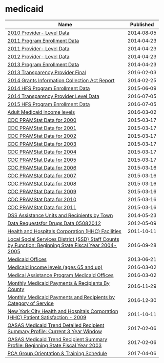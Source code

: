 # medicaid

Name | Published
---- | ---------
[2010 Provider- Level Data](../datasets/nfi2-2aih.md) | 2014&#x2011;08&#x2011;05
[2011 Program Enrollment Data](../datasets/4py4-2jin.md) | 2014&#x2011;04&#x2011;23
[2011 Provider- Level Data](../datasets/ifaa-ww6b.md) | 2014&#x2011;04&#x2011;23
[2012 Provider- Level Data](../datasets/fb9d-x3ms.md) | 2014&#x2011;04&#x2011;23
[2013 Program Enrollment Data](../datasets/dfxi-9jmz.md) | 2014&#x2011;04&#x2011;23
[2013 Transparency Provider Final](../datasets/4aj8-93ej.md) | 2016&#x2011;02&#x2011;03
[2014 Grants Information Collection Act Report](../datasets/awrz-f99w.md) | 2014&#x2011;02&#x2011;25
[2014 HFS Program Enrollment Data](../datasets/9vqk-fygn.md) | 2015&#x2011;06&#x2011;09
[2014 Transparency Provider Level Data](../datasets/86i3-9wpd.md) | 2016&#x2011;07&#x2011;05
[2015 HFS Program Enrollment Data](../datasets/uiy2-j3ig.md) | 2016&#x2011;07&#x2011;05
[Adult Medicaid income levels](../datasets/r69u-62nw.md) | 2016&#x2011;03&#x2011;02
[CDC PRAMStat Data for 2000](../datasets/3hwj-hqmh.md) | 2015&#x2011;03&#x2011;17
[CDC PRAMStat Data for 2001](../datasets/u93h-quup.md) | 2015&#x2011;03&#x2011;17
[CDC PRAMStat Data for 2002](../datasets/dnxe-zgxs.md) | 2015&#x2011;03&#x2011;17
[CDC PRAMStat Data for 2003](../datasets/u76f-m89e.md) | 2015&#x2011;03&#x2011;17
[CDC PRAMStat Data for 2004](../datasets/xyxp-dxa9.md) | 2015&#x2011;03&#x2011;17
[CDC PRAMStat Data for 2005](../datasets/pj7z-f3xf.md) | 2015&#x2011;03&#x2011;17
[CDC PRAMStat Data for 2006](../datasets/akmt-4qtj.md) | 2015&#x2011;03&#x2011;16
[CDC PRAMStat Data for 2007](../datasets/vr6p-ert2.md) | 2015&#x2011;03&#x2011;16
[CDC PRAMStat Data for 2008](../datasets/4ya2-fkvt.md) | 2015&#x2011;03&#x2011;16
[CDC PRAMStat Data for 2009](../datasets/qwpv-wpc8.md) | 2015&#x2011;03&#x2011;16
[CDC PRAMStat Data for 2010](../datasets/xvu4-xjdb.md) | 2015&#x2011;03&#x2011;16
[CDC PRAMStat Data for 2011](../datasets/ese6-rqpq.md) | 2015&#x2011;03&#x2011;16
[DSS Assistance Units and Recipients by Town](../datasets/3tvg-dry3.md) | 2014&#x2011;05&#x2011;23
[Data Requestsfor Drugs Data 05082012](../datasets/py8c-kjud.md) | 2012&#x2011;05&#x2011;09
[Health and Hospitals Corporation (HHC) Facilities](../datasets/f7b6-v6v3.md) | 2011&#x2011;10&#x2011;11
[Local Social Services District (SSD) Staff Counts by Function: Beginning State Fiscal Year 2004-2005](../datasets/rcn6-yg9v.md) | 2016&#x2011;09&#x2011;28
[Medicaid Offices](../datasets/ibs4-k445.md) | 2013&#x2011;06&#x2011;21
[Medicaid income levels (ages 65 and up)](../datasets/dn64-92ub.md) | 2016&#x2011;03&#x2011;02
[Medical Assistance Program Medicaid Offices](../datasets/fzk8-3ynb.md) | 2016&#x2011;03&#x2011;02
[Monthly Medicaid Payments & Recipients By County](../datasets/jmyd-wk9g.md) | 2016&#x2011;11&#x2011;29
[Monthly Medicaid Payments and Recipients by Category of Service](../datasets/mbny-tr2n.md) | 2016&#x2011;12&#x2011;30
[New York City Health and Hospitals Corporation (HHC) Patient Satisfaction - 2009](../datasets/hi3x-y76v.md) | 2011&#x2011;10&#x2011;11
[OASAS Medicaid Trend Detailed Recipient Summary Profile: Current 3 Year Window](../datasets/hrsh-6vzi.md) | 2017&#x2011;02&#x2011;06
[OASAS Medicaid Trend Recipient Summary Profile: Beginning State Fiscal Year 2003](../datasets/g4vm-hyyi.md) | 2017&#x2011;02&#x2011;06
[PCA Group Orientation & Training Schedule](../datasets/c28j-48tg.md) | 2017&#x2011;04&#x2011;06

